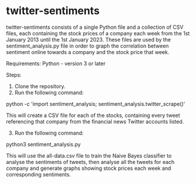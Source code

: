 # twitter-sentiments
twitter-sentiments consists of a single Python file and a collection of CSV files, each containing the stock prices of a company each week from the 1st January 2013 until the 1st January 2023. These files are used by the sentiment_analysis.py file in order to graph the correlation between sentiment online towards a company and the stock price that week.

Requirements:
Python - version 3 or later

Steps:
1. Clone the repository.
2. Run the following command:

python -c 'import sentiment_analysis; sentiment_analysis.twitter_scrape()'

This will create a CSV file for each of the stocks, containing every tweet referencing that company from the financial news Twitter accounts listed.

3. Run the following command:

python3 sentiment_analysis.py

This will use the all-data.csv file to train the Naive Bayes classifier to analyse the sentiments of tweets, then analyse all the tweets for each company and generate graphs showing stock prices each week and corresponding sentiments.
